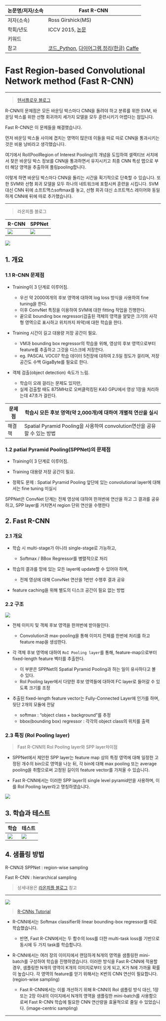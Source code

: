 |논문명/저자/소속|Fast R-CNN|
|-|-|
|저자(소속)|Ross Girshick(MS)|
|학회/년도|ICCV 2015, [논문](https://arxiv.org/abs/1504.08083)|
|키워드||
|참고|[코드_Python](https://github.com/rbgirshick/fast-rcnn), [다이어그램](https://drive.google.com/file/d/0B6Ry8c3OoOuqaWI3NGh2RERILVk/view?usp=sharing),[정리(한글)](http://judelee19.github.io/machine_learning/fast_rcnn/) [Caffe](http://tutorial.caffe.berkeleyvision.org/caffe-cvpr15-detection.pdf)|

# Fast Region-based Convolutional Network method (Fast R-CNN)

--- 
> [텐서플로우 블로그](https://tensorflow.blog/2017/06/05/from-r-cnn-to-mask-r-cnn/)

R-CNN의 문제점은 모든 바운딩 박스마다 CNN을 돌려야 하고 분류를 위한 SVM, 바운딩 박스를 위한 선형 회귀까지 세가지 모델을 모두 훈련시키기 어렵다는 점입니다. 

Fast R-CNN은 이 문제들을 해결했습니다.

먼저 바운딩 박스들 사이에 겹치는 영역이 많은데 이들을 따로 따로 CNN을 통과시키는 것은 비용 낭비라고 생각했습니다. 

여기에서 RoI(PoolRegion of Interest Pooling)의 개념을 도입하여 셀렉티브 서치에서 찾은 바운딩 박스 정보를 CNN을 통과하면서 유지시키고 최종 CNN 특성 맵으로 부터 해당 영역을 추출하여 풀링pooling합니다. 

이렇게 하면 바운딩 박스마다 CNN을 돌리는 시간을 획기적으로 단축할 수 있습니다. 또한 SVM와 선형 회귀 모델을 모두 하나의 네트워크에 포함시켜 훈련을 시킵니다. SVM 대신 CNN 뒤에 소프트맥스softmax를 놓고, 선형 회귀 대신 소프트맥스 레이어와 동일하게 CNN에 뒤에 따로 추가했습니다.

---
> 라온피플 블로그 

|R-CNN|SPPNet|
|-|-|
|![](http://i.imgur.com/IASEVnA.png)|![](http://i.imgur.com/7FvA0FA.png)|




![](http://i.imgur.com/JpoSiUp.png)



## 1. 개요 

### 1.1 R-CNN 문제점



- Training이 3 단계로 이루어짐.
  - 우선 약 2000여개의 후보 영역에 대하여 log loss 방식을 사용하여 fine tuning을 한다. 
  - 이후 ConvNet 특징을 이용하여 SVM에 대한 fitting 작업을 진행한다. 
  - 끝으로 bounding box regressor(검출된 객체의 영역을 알맞은 크기의 사각형 영역으로 표시하고 위치까지 파악)에 대한 학습을 한다.

- Training 시간이 길고 대용량 저장 공간이 필요.
  - VM과 bounding box regressor의 학습을 위해, 영상의 후보 영역으로부터 feature를 추출하고 그것을 디스크에 저장한다. 
  - eg. PASCAL VOC07 학습 데이터 5천장에 대하여 2.5일 정도가 걸리며, 저장 공간도 수백 GigaByte를 필요로 한다.



- 객체 검출(object detection) 속도가 느림.

  - 학습이 오래 걸리는 문제도 있지만, 
  - 실제 검출할 때도 875MHz로 오버클럭킹된 K40 GPU에서 영상 1장을 처리하는데 47초가 걸린다.

|문제점|학습시 모든 후보 영역(약 2,000개)에 대하여 개별적 연산을 실시 |
|-|-|
|해결책|Spatial Pyramid Pooling을 사용하여 convolution연산을 공유할 수 있는 방법|

### 1.2 patial Pyramid Pooling(SPPNet)의 문제점 

- Training이 3 단계로 이루어짐.

- Training 대용량 저장 공간이 필요.

- 정확도 문제 : Spatial Pyramid Pooling 앞단에 있는 convolutional layer에 대해서는 fine tuning 미실시

SPPNet은 ConvNet 단계는 전체 영상에 대하여 한꺼번에 연산을 하고 그 결과를 공유하고, SPP layer를 거치면서 region 단위 연산을 수행한다

## 2. Fast R-CNN

### 2.1 개요 

- 학습 시 multi-stage가 아니라 single-stage로 가능하고, 
  - Softmax / BBox Regressor를 병렬적으로 처리 

- 학습의 결과를 망에 있는 모든 layer에 update할 수 있어야 하며, 
  - 전체 영상에 대해 ConvNet 연산을 1번만 수행후 결과 공유 


- feature caching을 위해 별도의 디스크 공간이 필요 없는 방법

### 2.2 구조 

![](http://i.imgur.com/QSbwE7W.png)

- 전체 이미지 및 객체 후보 영역을 한꺼번에 받아들인다. 
  - Convolution과 max-pooling을 통해 이미지 전체를 한번에 처리를 하고 feature map을 생성한다.

- 각 객체 후보 영역에 대하여 `RoI Pooling layer`를 통해, feature-map으로부터 fixed-length feature 벡터를 추출한다.
  - 이 부분은 SPPNet의 Spatial Pyramid Pooling과 하는 일이 유사하다고 볼 수 있다.
  - RoI Pooling layer에서 다양한 후보 영역들에 대하여 FC layer로 들어갈 수 있도록 크기를 조정

- 추출된 fixed-length feature vector는 Fully-Connected Layer에 인가를 하며, 뒷단 2개의 모듈에 전달 
  - softmax : “object class + background”를 추정
  - bbox(bounding box) regressor : 각각의 object class의 위치를 출력
  
### 2.3 특징 (RoI Pooling layer)
> Fast R-CNN의 RoI Pooling layer와 SPP layer차이점 

- SPPNet에서 제안한 SPP layer는 feature map 상의 특정 영역에 대해 일정한 고정된 개수의 bin으로 영역을 나눈 뒤, 각 bin에 대해 max pooling 또는 average pooling을 취함으로써 고정된 길이의 feature vector를 가져올 수 있습니다. 

- Fast R-CNN에서는 이러한 SPP layer의 single level pyramid만을 사용하며, 이를 RoI Pooling layer라고 명칭하였습니다.

![](http://i.imgur.com/idoUX2g.png)


## 3. 학습과 테스트 

|학습|테스트|
|-|-|
|![](http://i.imgur.com/dGLAPVd.png)|![](http://i.imgur.com/FF7ais8.png)|

## 4. 샘플링 방법 
R-CNN과 SPPNet : region-wise sampling

Fast R-CNN : hierarchical sampling

> 상세내용은 [라온피플 블로그](http://laonple.blog.me/220752877630) 참고

---

![](http://i.imgur.com/jnHoUPP.png)

> [R-CNNs Tutorial](https://blog.lunit.io/2017/06/01/r-cnns-tutorial/)

- R-CNN에서는 Softmax classifier와 linear bounding-box regressor를 따로 학습했습니다.
  - 반면, Fast R-CNN에서는 두 함수의 loss를 더한 multi-task loss를 기반으로 동시에 두 가지 task를 학습합니다.

- R-CNN에서는 여러 장의 이미지에서 랜덤하게 N개의 영역을 샘플링한 mini-batch를 구성하여 학습을 진행하였습니다. 이러한 방식을 Fast R-CNN에 적용할 경우, 샘플링한 N개의 영역이 K개의 이미지로부터 오게 되고, K가 N에 가까울 확률이 높습니다. 각 영역의 feature를 얻기 위해서는 K번의 CNN 연산이 필요합니다. (region-wise sampling)
  - Fast R-CNN에서는 이를 개선하기 위해 R-CNN의 RoI 샘플링 방식 대신, 1장 또는 2장 이내의 이미지에서 N개의 영역을 샘플링한 mini-batch를 사용함으로써 Fast R-CNN 학습에 필요한 CNN 연산량을 효율적으로 줄일 수 있었습니다. (image-centric sampling)




---
